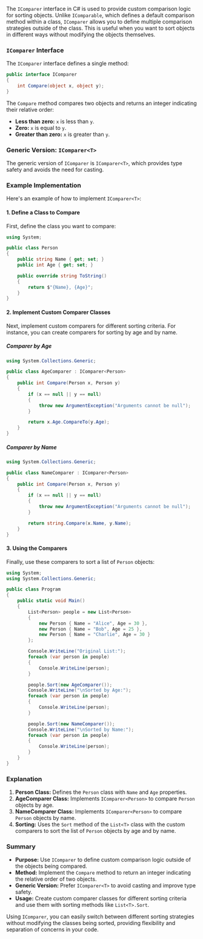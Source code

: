 The `IComparer` interface in C# is used to provide custom comparison logic for sorting objects. Unlike `IComparable`, which defines a default comparison method within a class, `IComparer` allows you to define multiple comparison strategies outside of the class. This is useful when you want to sort objects in different ways without modifying the objects themselves.

### `IComparer` Interface

The `IComparer` interface defines a single method:

```csharp
public interface IComparer
{
    int Compare(object x, object y);
}
```

The `Compare` method compares two objects and returns an integer indicating their relative order:

- **Less than zero:** `x` is less than `y`.
- **Zero:** `x` is equal to `y`.
- **Greater than zero:** `x` is greater than `y`.

### Generic Version: `IComparer<T>`

The generic version of `IComparer` is `IComparer<T>`, which provides type safety and avoids the need for casting.

### Example Implementation

Here's an example of how to implement `IComparer<T>`:

#### 1. Define a Class to Compare

First, define the class you want to compare:

```csharp
using System;

public class Person
{
    public string Name { get; set; }
    public int Age { get; set; }

    public override string ToString()
    {
        return $"{Name}, {Age}";
    }
}
```

#### 2. Implement Custom Comparer Classes

Next, implement custom comparers for different sorting criteria. For instance, you can create comparers for sorting by age and by name.

##### Comparer by Age

```csharp
using System.Collections.Generic;

public class AgeComparer : IComparer<Person>
{
    public int Compare(Person x, Person y)
    {
        if (x == null || y == null)
        {
            throw new ArgumentException("Arguments cannot be null");
        }

        return x.Age.CompareTo(y.Age);
    }
}
```

##### Comparer by Name

```csharp
using System.Collections.Generic;

public class NameComparer : IComparer<Person>
{
    public int Compare(Person x, Person y)
    {
        if (x == null || y == null)
        {
            throw new ArgumentException("Arguments cannot be null");
        }

        return string.Compare(x.Name, y.Name);
    }
}
```

#### 3. Using the Comparers

Finally, use these comparers to sort a list of `Person` objects:

```csharp
using System;
using System.Collections.Generic;

public class Program
{
    public static void Main()
    {
        List<Person> people = new List<Person>
        {
            new Person { Name = "Alice", Age = 30 },
            new Person { Name = "Bob", Age = 25 },
            new Person { Name = "Charlie", Age = 30 }
        };

        Console.WriteLine("Original List:");
        foreach (var person in people)
        {
            Console.WriteLine(person);
        }

        people.Sort(new AgeComparer());
        Console.WriteLine("\nSorted by Age:");
        foreach (var person in people)
        {
            Console.WriteLine(person);
        }

        people.Sort(new NameComparer());
        Console.WriteLine("\nSorted by Name:");
        foreach (var person in people)
        {
            Console.WriteLine(person);
        }
    }
}
```

### Explanation

1. **Person Class:** Defines the `Person` class with `Name` and `Age` properties.
2. **AgeComparer Class:** Implements `IComparer<Person>` to compare `Person` objects by age.
3. **NameComparer Class:** Implements `IComparer<Person>` to compare `Person` objects by name.
4. **Sorting:** Uses the `Sort` method of the `List<T>` class with the custom comparers to sort the list of `Person` objects by age and by name.

### Summary

- **Purpose:** Use `IComparer` to define custom comparison logic outside of the objects being compared.
- **Method:** Implement the `Compare` method to return an integer indicating the relative order of two objects.
- **Generic Version:** Prefer `IComparer<T>` to avoid casting and improve type safety.
- **Usage:** Create custom comparer classes for different sorting criteria and use them with sorting methods like `List<T>.Sort`.

Using `IComparer`, you can easily switch between different sorting strategies without modifying the classes being sorted, providing flexibility and separation of concerns in your code.